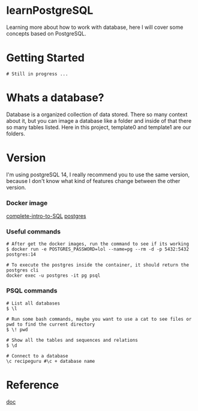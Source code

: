 # learnPostgreSQL

Learning more about how to work with database, here I will cover some concepts based on PostgreSQL. 

# Getting Started
```shell
# Still in progress ...
```
# Whats a database? 
Database is a organized collection of data stored. There so many context about it, but you can image a database like a folder and inside of that there so many tables listed. Here in this project, template0 and template1 are our folders.

# Version
I'm using postgreSQL 14, I really recommend you to use the same version, because I don't know what kind of features change between the other version.
### Docker image
[complete-intro-to-SQL](https://sql.holt.courses/lessons/welcome/docker)
[postgres](https://hub.docker.com/_/postgres/)
### Useful commands
```shell
# After get the docker images, run the command to see if its working
$ docker run -e POSTGRES_PASSWORD=lol --name=pg --rm -d -p 5432:5432 postgres:14

# To execute the postgres inside the container, it should return the postgres cli
docker exec -u postgres -it pg psql
```
### PSQL commands
```shell
# List all databases
$ \l

# Run some bash commands, maybe you want to use a cat to see files or pwd to find the current directory
$ \! pwd 

# Show all the tables and sequences and relations
$ \d

# Connect to a database
\c recipeguru #\c + database name
```

# Reference
[doc](https://gist.github.com/coproduto/5e8cec614a86f1d5668e5322a8b2e67c)
